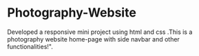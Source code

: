 # Photography-Website
Developed a  responsive mini project using html and css .This is a photography website home-page with side navbar and other functionalities!".
